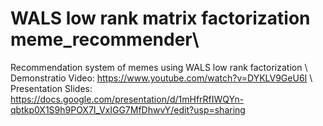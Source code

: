 # WALS low rank matrix factorization meme_recommender\\
Recommendation system of memes using WALS low rank factorization \\
Demonstratio Video: https://www.youtube.com/watch?v=DYKLV9GeU6I \\
Presentation Slides: https://docs.google.com/presentation/d/1mHfrRfIWQYn-qbtkp0X1S9h9POX7I_VxIGG7MfDhwvY/edit?usp=sharing
